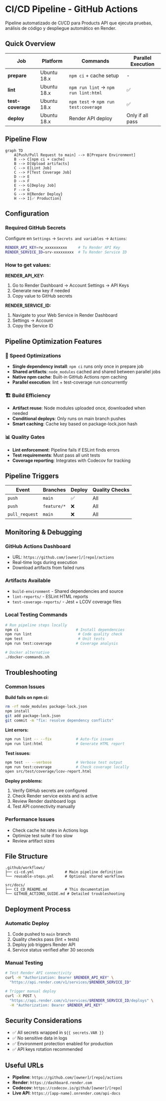# CI/CD Pipeline - GitHub Actions

Pipeline automatizado de CI/CD para Products API que ejecuta pruebas, análisis de código y despliegue automático en Render.

## Quick Overview

| Job | Platform | Commands | Parallel Execution |
|-----|----------|----------|------------------|
| **prepare** | Ubuntu 18.x | `npm ci` + cache setup | - |
| **lint** | Ubuntu 18.x | `npm run lint` → `npm run lint:html` | ✅ |
| **test-coverage** | Ubuntu 18.x | `npm test` → `npm run test:coverage` | ✅ |
| **deploy** | Ubuntu 18.x | Render API deploy | Only if all pass |

## Pipeline Flow

```mermaid
graph TD
    A[Push/Pull Request to main] --> B[Prepare Environment]
    B --> C[npm ci + cache]
    B --> D[Upload artifacts]
    C --> E[Lint Job]
    C --> F[Test Coverage Job]  
    D --> E
    D --> F
    E --> G[Deploy Job]
    F --> G
    G --> H{Render Deploy}
    H --> I[✅ Production]
```

## Configuration

### Required GitHub Secrets

Configure en `Settings` → `Secrets and variables` → `Actions`:

```bash
RENDER_API_KEY=rw_xxxxxxxxxx     # Tu Render API Key
RENDER_SERVICE_ID=srv-xxxxxxxxx  # Tu Render Service ID
```

### How to get values:

**RENDER_API_KEY:**
1. Go to Render Dashboard → Account Settings → API Keys
2. Generate new key if needed
3. Copy value to GitHub secrets

**RENDER_SERVICE_ID:**
1. Navigate to your Web Service in Render Dashboard
2. Settings → Account
3. Copy the Service ID

## Pipeline Optimization Features

### 🚀 Speed Optimizations
- **Single dependency install**: `npm ci` runs only once in prepare job
- **Shared artifacts**: `node_modules` cached and shared between parallel jobs
- **Native npm cache**: Built-in GitHub Actions npm caching
- **Parallel execution**: lint + test-coverage run concurrently

### 🏗️ Build Efficiency
- **Artifact reuse**: Node modules uploaded once, downloaded when needed
- **Conditional deploys**: Only runs on main branch pushes
- **Smart caching**: Cache key based on package-lock.json hash

### 📊 Quality Gates
- **Lint enforcement**: Pipeline fails if ESLint finds errors
- **Test requirements**: Must pass all unit tests
- **Coverage reporting**: Integrates with Codecov for tracking

## Pipeline Triggers

| Event | Branches | Deploy | Quality Checks |
|-------|----------|--------|----------------|
| `push` | `main` | ✅ | All |
| `push` | `feature/*` | ❌ | All |
| `pull_request` | `main` | ❌ | All |

## Monitoring & Debugging

### GitHub Actions Dashboard
- URL: `https://github.com/[owner]/[repo]/actions`
- Real-time logs during execution
- Download artifacts from failed runs

### Artifacts Available
- `build-environment` - Shared dependencies and source
- `lint-reports/` - ESLint HTML reports  
- `test-coverage-reports/` - Jest + LCOV coverage files

### Local Testing Commands
```bash
# Run pipeline steps locally
npm ci                          # Install dependencies
npm run lint                     # Code quality check
npm test                         # Unit tests
npm run test:coverage           # Coverage analysis

# Docker alternative
./docker-commands.sh
```

## Troubleshooting

### Common Issues

**Build fails on npm ci:**
```bash
rm -rf node_modules package-lock.json
npm install
git add package-lock.json
git commit -m "fix: resolve dependency conflicts"
```

**Lint errors:**
```bash
npm run lint -- --fix           # Auto-fix issues
npm run lint:html               # Generate HTML report
```

**Test issues:**
```bash
npm test -- --verbose           # Verbose test output
npm run test:coverage           # Check coverage locally
open src/test/coverage/lcov-report.html
```

**Deploy problems:**
1. Verify GitHub secrets are configured
2. Check Render service exists and is active
3. Review Render dashboard logs
4. Test API connectivity manually

### Performance Issues
- Check cache hit rates in Actions logs
- Optimize test suite if too slow
- Review artifact sizes

## File Structure

```
.github/workflows/
├── ci-cd.yml              # Main pipeline definition
└── reusable-steps.yml     # Optional shared workflows

src/docs/
├── CI_CD_README.md        # This documentation
└── GITHUB_ACTIONS_GUIDE.md # Detailed troubleshooting
```

## Deployment Process

### Automatic Deploy
1. Code pushed to `main` branch
2. Quality checks pass (lint + tests)
3. Deploy job triggers Render API
4. Service status verified after 30 seconds

### Manual Testing
```bash
# Test Render API connectivity
curl -H "Authorization: Bearer $RENDER_API_KEY" \
  "https://api.render.com/v1/services/$RENDER_SERVICE_ID"

# Trigger manual deploy
curl -X POST \
  "https://api.render.com/v1/services/$RENDER_SERVICE_ID/deploys" \
  -H "Authorization: Bearer $RENDER_API_KEY"
```

## Security Considerations

- ✅ All secrets wrapped in `${{ secrets.VAR }}`
- ✅ No sensitive data in logs
- ✅ Environment protection enabled for production
- ✅ API keys rotation recommended

## Useful URLs

- **Pipeline**: `https://github.com/[owner]/[repo]/actions`
- **Render**: `https://dashboard.render.com`
- **Codecov**: `https://codecov.io/github/[owner]/[repo]`
- **Live API**: `https://[app-name].onrender.com/api-docs`
